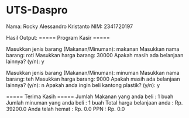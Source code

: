 # UTS-Daspro
Nama: Rocky Alessandro Kristanto
NIM: 2341720197

Hasil Output:
===== Program Kasir =====

Masukkan jenis barang (Makanan/Minuman): makanan
Masukkan nama barang: roti
Masukkan harga barang: 30000
Apakah masih ada belanjaan lainnya? (y/n): y

Masukkan jenis barang (Makanan/Minuman): minuman
Masukkan nama barang: teh
Masukkan harga barang: 9000
Apakah masih ada belanjaan lainnya? (y/n): n
Apakah anda ingin beli kantong plastik? (y/n): y

===== Terima Kasih =====
Jumlah Makanan yang anda beli       : 1 buah
Jumlah minuman yang anda beli       : 1 buah
Total harga belanjaan anda          : Rp. 39200.0
Anda telah hemat                    : Rp. 0.0
PPN                                 : Rp. 0.0
